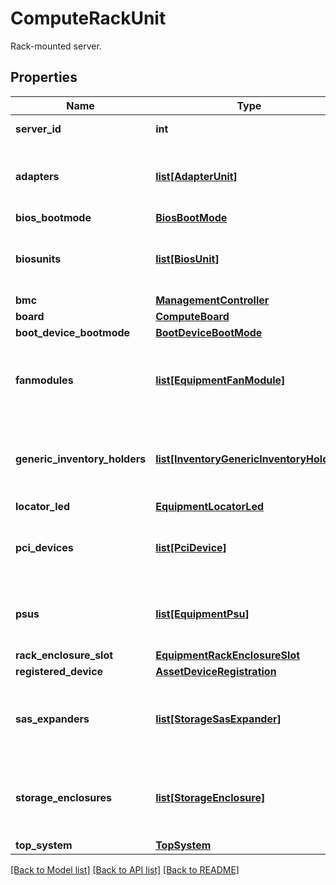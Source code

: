 # ComputeRackUnit

Rack-mounted server. 
## Properties
Name | Type | Description | Notes
------------ | ------------- | ------------- | -------------
**server_id** | **int** |  | [optional] [readonly] 
**adapters** | [**list[AdapterUnit]**](AdapterUnit.md) | A reference to a adapterUnit resource. When the $expand query parameter is specified, the referenced resource is returned inline.  | [optional] [readonly] 
**bios_bootmode** | [**BiosBootMode**](.md) |  | [optional] 
**biosunits** | [**list[BiosUnit]**](BiosUnit.md) | A reference to a biosUnit resource. When the $expand query parameter is specified, the referenced resource is returned inline.  | [optional] [readonly] 
**bmc** | [**ManagementController**](.md) |  | [optional] 
**board** | [**ComputeBoard**](.md) |  | [optional] 
**boot_device_bootmode** | [**BootDeviceBootMode**](.md) |  | [optional] 
**fanmodules** | [**list[EquipmentFanModule]**](EquipmentFanModule.md) | A reference to a equipmentFanModule resource. When the $expand query parameter is specified, the referenced resource is returned inline.  | [optional] [readonly] 
**generic_inventory_holders** | [**list[InventoryGenericInventoryHolder]**](InventoryGenericInventoryHolder.md) | A reference to a inventoryGenericInventoryHolder resource. When the $expand query parameter is specified, the referenced resource is returned inline.  | [optional] [readonly] 
**locator_led** | [**EquipmentLocatorLed**](.md) |  | [optional] 
**pci_devices** | [**list[PciDevice]**](PciDevice.md) | A reference to a pciDevice resource. When the $expand query parameter is specified, the referenced resource is returned inline.  | [optional] [readonly] 
**psus** | [**list[EquipmentPsu]**](EquipmentPsu.md) | A reference to a equipmentPsu resource. When the $expand query parameter is specified, the referenced resource is returned inline.  | [optional] [readonly] 
**rack_enclosure_slot** | [**EquipmentRackEnclosureSlot**](.md) |  | [optional] 
**registered_device** | [**AssetDeviceRegistration**](.md) |  | [optional] 
**sas_expanders** | [**list[StorageSasExpander]**](StorageSasExpander.md) | A reference to a storageSasExpander resource. When the $expand query parameter is specified, the referenced resource is returned inline.  | [optional] 
**storage_enclosures** | [**list[StorageEnclosure]**](StorageEnclosure.md) | A reference to a storageEnclosure resource. When the $expand query parameter is specified, the referenced resource is returned inline.  | [optional] [readonly] 
**top_system** | [**TopSystem**](.md) |  | [optional] 

[[Back to Model list]](../README.md#documentation-for-models) [[Back to API list]](../README.md#documentation-for-api-endpoints) [[Back to README]](../README.md)


